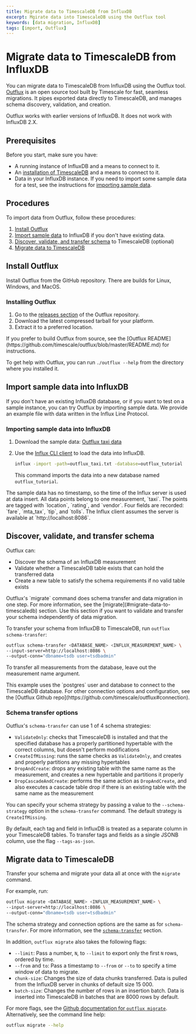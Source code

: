 ```yaml
---
title: Migrate data to TimescaleDB from InfluxDB
excerpt: Mgirate data into TimescaleDB using the Outflux tool
keywords: [data migration, InfluxDB]
tags: [import, Outflux]
---
```


# Migrate data to TimescaleDB from InfluxDB

You can migrate data to TimescaleDB from InfluxDB using the Outflux tool.
[Outflux][outflux] is an open source tool built by Timescale for fast, seamless
migrations. It pipes exported data directly to TimescaleDB, and manages schema
discovery, validation, and creation.

<Highlight type="important">
Outflux works with earlier versions of InfluxDB. It does not work with InfluxDB
2.X.
</Highlight>

## Prerequisites

Before you start, make sure you have:

*   A running instance of InfluxDB and a means to connect to it.
*   An [installation of TimescaleDB][install] and a means to connect to it.
*   Data in your InfluxDB instance. If you need to import some sample data for a
    test, see the instructions for [importing sample data][import-data].

## Procedures

To import data from Outflux, follow these procedures:

1.  [Install Outflux](#install-outflux)
1.  [Import sample data](#import-sample-data-into-influxdb) to InfluxDB if you
    don't have existing data.
1.  [Discover, validate, and transfer
    schema](#discover-validate-and-transfer-schema) to TimescaleDB (optional)
1.  [Migrate data to TimescaleDB](#migrate-data-to-timescaledb)

## Install Outflux

Install Outflux from the GitHub repository. There are builds for Linux, Windows,
and MacOS.

<Procedure>

### Installing Outflux

1.  Go to the [releases section][outflux-releases] of the Outflux repository.
1.  Download the latest compressed tarball for your platform.
1.  Extract it to a preferred location.

<Highlight type="note">
If you prefer to build Outflux from source, see the [Outflux
README](https://github.com/timescale/outflux/blob/master/README.md) for
instructions.
</Highlight>

</Procedure>

To get help with Outflux, you can run `./outflux --help` from the directory
where you installed it.

## Import sample data into InfluxDB

If you don't have an existing InfluxDB database, or if you want to test on a
sample instance, you can try Outflux by importing sample data. We provide an
example file with data written in the Influx Line Protocol.

<Procedure>

### Importing sample data into InfluxDB

1.  Download the sample data:
    <Tag type="download">
      [Outflux taxi data](https://timescaledata.blob.core.windows.net/datasets/outflux_taxi.txt)
    </Tag>
1.  Use the [Influx CLI client][influx-cmd] to load the data into InfluxDB.

    ```bash
    influx -import -path=outflux_taxi.txt -database=outflux_tutorial
    ```

    This command imports the data into a new database named `outflux_tutorial`.

<Highlight type="note">
The sample data has no timestamp, so the time of the Influx server is used at
data insert. All data points belong to one measurement, `taxi`. The points are
tagged with `location`, `rating`, and `vendor`. Four fields are recorded:
`fare`, `mta_tax`, `tip`, and `tolls`. The Influx client assumes the server is
available at `http://localhost:8086`.
</Highlight>

</Procedure>

## Discover, validate, and transfer schema

Outflux can:

*   Discover the schema of an InfluxDB measurement
*   Validate whether a TimescaleDB table exists that can hold the transferred
    data
*   Create a new table to satisfy the schema requirements if no valid table
    exists

<Highlight type="note">
Outflux's `migrate` command does schema transfer and data migration in one step.
For more information, see the [migrate](#migrate-data-to-timescaledb) section.
Use this section if you want to validate and transfer your schema independently
of data migration.
</Highlight>

To transfer your schema from InfluxDB to TimescaleDB, run `outflux
schema-transfer`:

```bash
outflux schema-transfer <DATABASE_NAME> <INFLUX_MEASUREMENT_NAME> \
--input-server=http://localhost:8086 \
--output-conn="dbname=tsdb user=tsdbadmin"
```

To transfer all measurements from the database, leave out the measurement name
argument.

<Highlight type="note">
This example uses the `postgres` user and database to connect to the TimescaleDB
database. For other connection options and configuration, see the [Outflux
Github repo](https://github.com/timescale/outflux#connection).
</Highlight>

### Schema transfer options

Outflux's `schema-transfer` can use 1 of 4 schema strategies:

*   `ValidateOnly`: checks that TimescaleDB is installed and that the specified
    database has a properly partitioned hypertable with the correct columns, but
    doesn't perform modifications
*   `CreateIfMissing`: runs the same checks as `ValidateOnly`, and creates and
    properly partitions any missing hypertables
*   `DropAndCreate`: drops any existing table with the same name as the
    measurement, and creates a new hypertable and partitions it properly
*   `DropCascadeAndCreate`: performs the same action as `DropAndCreate`, and
    also executes a cascade table drop if there is an existing table with the
    same name as the measurement

You can specify your schema strategy by passing a value to the
`--schema-strategy` option in the `schema-transfer` command. The default
strategy is `CreateIfMissing`.

By default, each tag and field in InfluxDB is treated as a separate column in
your TimescaleDB tables. To transfer tags and fields as a single JSONB column,
use the flag `--tags-as-json`.

## Migrate data to TimescaleDB

Transfer your schema and migrate your data all at once with the `migrate`
command.

For example, run:

```bash
outflux migrate <DATABASE_NAME> <INFLUX_MEASUREMENT_NAME> \
--input-server=http://localhost:8086 \
--output-conn="dbname=tsdb user=tsdbadmin"
```

The schema strategy and connection options are the same as for
`schema-transfer`. For more information, see the
[`schema-transfer`](#discover-validate-and-transfer-schema) section.

In addition, `outflux migrate` also takes the following flags:

*   `--limit`: Pass a number, `N`, to `--limit` to export only the first `N`
    rows, ordered by time.
*   `--from` and `to`: Pass a timestamp to `--from` or `--to` to specify a time
    window of data to migrate.
*   `chunk-size`: Changes the size of data chunks transferred. Data is pulled
    from the InfluxDB server in chunks of default size 15 000.
*   `batch-size`: Changes the number of rows in an insertion batch. Data is
    inserted into TimescaleDB in batches that are 8000 rows by default.

For more flags, see the [Github documentation for `outflux
migrate`][outflux-migrate]. Alternatively, see the command line help:

```bash
outflux migrate --help
```

[import-data]: #import-sample-data-into-influxdb
[influx-cmd]: https://docs.influxdata.com/influxdb/v1.7/tools/shell/
[install]: /install/latest/
[outflux-migrate]: https://github.com/timescale/outflux#migrate
[outflux-releases]: https://github.com/timescale/outflux/releases
[outflux]: https://github.com/timescale/outflux
